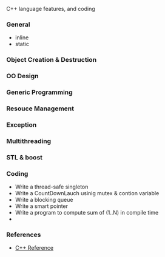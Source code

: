 C++ language features, and coding

### General
* inline
* static

### Object Creation & Destruction

### OO Design

### Generic Programming

### Resouce Management

### Exception

### Multithreading

### STL & boost

### Coding
* Write a thread-safe singleton
* Write a CountDownLauch usinig mutex & contion variable
* Write a blocking queue
* Write a smart pointer
* Write a program to compute sum of (1..N) in compile time
* 

### References
* [C++ Reference](http://www.cplusplus.com/reference)

